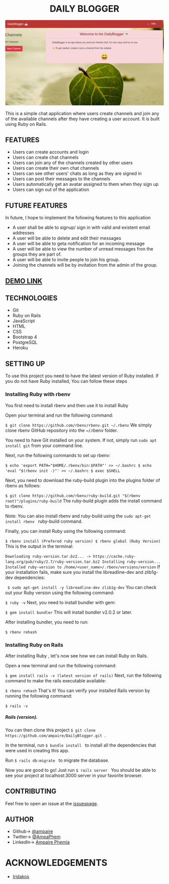 
<h1 align = "center"> DAILY BLOGGER </h1>

![screenshot](Shot1.png)


This is a simple chat application where users create channels and join any of the available channels after they have creating a user account. It is built using Ruby on Rails.


## FEATURES
- Users can create accounts and login
- Users can create chat channels
- Users can join any of the channels created by other users
- Users can create their own chat channels
- Users can see other users' chats as long as they are  signed in
- Users can post their messages to the channels
- Users automatically get an avatar assigned to them when they sign up
- Users can sign out of the application

## FUTURE FEATURES
In future, I hope to implement the following features to this application
- A user shall be able to signup/ sign in with valid and existent email addresses
- A user will be able to delete and edit their messages
- A user will be able to geta notification for an incoming message
- A user will be able to view the number of unread messages fron the groups they are part of.
- A user will be able to invite people to join his group.
- Joining the channels will be by invitation from the admin of the group.

## [DEMO LINK](https://dailyblogger.herokuapp.com/users/sign_in)

## TECHNOLOGIES
- Git
- Ruby on Rails
- JavaScript
- HTML
- CSS
- Bootstrap 4
- PostgreSQL
- Heroku

## SETTING UP
To use this project you need to have the latest version of Ruby installed. If you do not have Ruby installed, You can follow these steps
### Installing Ruby with rbenv
You first need to install rbenv and then use it to install Ruby

Open your terminal and run the following command:

```$ git clone https://github.com/rbenv/rbenv.git ~/.rbenv```
We simply clone rbenv GitHub repository into the ~/.rbenv folder.

You need to have Git installed on your system. If not, simply run ``sudo apt install git`` from your command line.

Next, run the following commands to set up rbenv:

``$ echo 'export PATH="$HOME/.rbenv/bin:$PATH"' >> ~/.bashrc
$ echo 'eval "$(rbenv init -)"' >> ~/.bashrc
$ exec $SHELL``

Next, you need to download the ruby-build plugin into the plugins folder of rbenv as follows:

``$ git clone https://github.com/rbenv/ruby-build.git "$(rbenv root)"/plugins/ruby-build``
The ruby-build plugin adds the install command to rbenv.

Note: You can also install rbenv and ruby-build using the ``sudo apt-get install rbenv `` ruby-build command.

Finally, you can install Ruby using the following command:

``$ rbenv install (Prefered ruby version)
$ rbenv global (Ruby Version)``
This is the output in the terminal:

``Downloading ruby-version.tar.bz2...
-> https://cache.ruby-lang.org/pub/ruby/2.7/ruby-version.tar.bz2
Installing ruby-version...
Installed ruby-version to /home/<user_name>/.rbenv/versions/version``
If your installation fails, make sure you install the libreadline-dev and zlib1g-dev dependencies:

`` $ sudo apt-get install -y libreadline-dev zlib1g-dev``
You can check out your Ruby version using the following command:

``$ ruby -v``
Next, you need to install bundler with gem:

``$ gem install bundler``
This will install bundler v2.0.2 or later.

After installing bundler, you need to run:

``$ rbenv rehash``
### Installing Ruby on Rails
After installing Ruby , let's now see how we can install Ruby on Rails.

Open a new terminal and run the following command:

``$ gem install rails -v (latest version of rails)``
Next, run the following command to make the rails executable available:

``$ rbenv rehash``
That's it! You can verify your installed Rails version by running the following command:

``$ rails -v``
##### Rails (version).

You can then clone this project 
``$ git clone https://github.com/ampaire/DailyBlogger.git ``.

In the terminal, run 
``$ bundle install `` to install all the dependencies that were used in creating this app.

Run ``$ rails db:migrate `` to migrate the database.

Now you are good to go! Just run ``$ rails server `` You should be able to see your project at localhost:3000 server in your favorite browser.

## CONTRIBUTING
Feel free to open an issue at the [issuespage](https://github.com/ampaire/DailyBlogger/issues).


## AUTHOR
- Github-> [@ampaire](https://github.com/ampaire)
- Twitter-> [@AmpaPhem](https://twitter.com/AmpaPhem)
- LinkedIn-> [Ampaire Phemia](https://www.linkedin.com/in/phemia)

# ACKNOWLEDGEMENTS
- [Iridakos](https://iridakos.com/programming/2019/04/04/creating-chat-application-rails-websockets)
